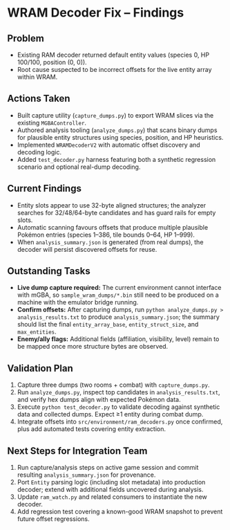 # WRAM Decoder Fix – Findings

## Problem
- Existing RAM decoder returned default entity values (species 0, HP 100/100, position (0, 0)).
- Root cause suspected to be incorrect offsets for the live entity array within WRAM.

## Actions Taken
- Built capture utility (`capture_dumps.py`) to export WRAM slices via the existing `MGBAController`.
- Authored analysis tooling (`analyze_dumps.py`) that scans binary dumps for plausible entity structures using species, position, and HP heuristics.
- Implemented `WRAMDecoderV2` with automatic offset discovery and decoding logic.
- Added `test_decoder.py` harness featuring both a synthetic regression scenario and optional real-dump decoding.

## Current Findings
- Entity slots appear to use 32-byte aligned structures; the analyzer searches for 32/48/64-byte candidates and has guard rails for empty slots.
- Automatic scanning favours offsets that produce multiple plausible Pokémon entries (species 1–386, tile bounds 0–64, HP 1–999).
- When `analysis_summary.json` is generated (from real dumps), the decoder will persist discovered offsets for reuse.

## Outstanding Tasks
- **Live dump capture required:** The current environment cannot interface with mGBA, so `sample_wram_dumps/*.bin` still need to be produced on a machine with the emulator bridge running.
- **Confirm offsets:** After capturing dumps, run `python analyze_dumps.py > analysis_results.txt` to produce `analysis_summary.json`; the summary should list the final `entity_array_base`, `entity_struct_size`, and `max_entities`.
- **Enemy/ally flags:** Additional fields (affiliation, visibility, level) remain to be mapped once more structure bytes are observed.

## Validation Plan
1. Capture three dumps (two rooms + combat) with `capture_dumps.py`.
2. Run `analyze_dumps.py`, inspect top candidates in `analysis_results.txt`, and verify hex dumps align with expected Pokémon data.
3. Execute `python test_decoder.py` to validate decoding against synthetic data and collected dumps. Expect ≥1 entity during combat dump.
4. Integrate offsets into `src/environment/ram_decoders.py` once confirmed, plus add automated tests covering entity extraction.

## Next Steps for Integration Team
1. Run capture/analysis steps on active game session and commit resulting `analysis_summary.json` for provenance.
2. Port `Entity` parsing logic (including slot metadata) into production decoder; extend with additional fields uncovered during analysis.
3. Update `ram_watch.py` and related consumers to instantiate the new decoder.
4. Add regression test covering a known-good WRAM snapshot to prevent future offset regressions.
